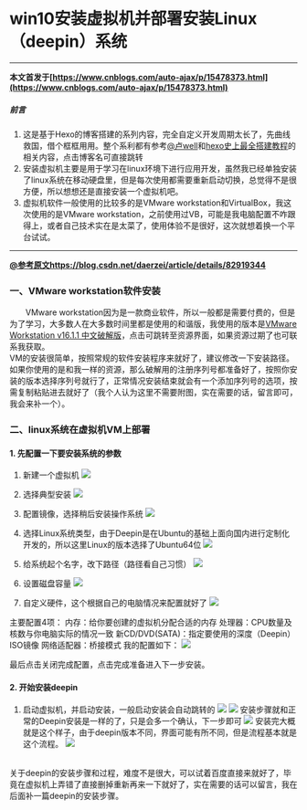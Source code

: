 # win10安装虚拟机并部署安装Linux（deepin）系统

-------
**本文首发于[https://www.cnblogs.com/auto-ajax/p/15478373.html](https://www.cnblogs.com/auto-ajax/p/15478373.html)**

##### 前言
1. 这是基于Hexo的博客搭建的系列内容，完全自定义开发周期太长了，先曲线救国，借个框框用用。整个系利都有参考[@卢well](https://blog.csdn.net/qq_36949103)和[hexo史上最全搭建教程](https://blog.csdn.net/sinat_37781304/article/details/82729029/)的相关内容，点击博客名可直接跳转
2. 安装虚拟机主要是用于学习在linux环境下进行应用开发，虽然我已经单独安装了linux系统在移动硬盘里，但是每次使用都需要重新启动切换，总觉得不是很方便，所以想想还是直接安装一个虚拟机吧。
3. 虚拟机软件一般使用的比较多的是VMware workstation和VirtualBox，我这次使用的是VMware workstation，之前使用过VB，可能是我电脑配置不咋跟得上，或者自己技术实在是太菜了，使用体验不是很好，这次就想着换一个平台试试。
---
**[@参考原文https://blog.csdn.net/daerzei/article/details/82919344](https://blog.csdn.net/daerzei/article/details/82919344)**
### 一、VMware workstation软件安装
&emsp;&emsp;VMware workstation因为是一款商业软件，所以一般都是需要付费的，但是为了学习，大多数人在大多数时间里都是使用的和谐版，我使用的版本是[VMware Workstation v16.1.1 中文破解版](https://www.xitmi.com/2417.html)，点击可跳转至资源界面，如果资源过期了也可联系我获取。
<br>
VM的安装很简单，按照常规的软件安装程序来就好了，建议修改一下安装路径。如果你使用的是和我一样的资源，那么破解用的注册序列号都准备好了，按照你安装的版本选择序列号就行了，正常情况安装结束就会有一个添加序列号的选项，按需复制粘贴进去就好了（我个人认为这里不需要附图，实在需要的话，留言即可，我会来补一个）。

### 二、linux系统在虚拟机VM上部署
#### 1. 先配置一下要安装系统的参数
1. 新建一个虚拟机
![](https://img2020.cnblogs.com/blog/2003558/202110/2003558-20211029203542589-261162668.png)

2. 选择典型安装
![](https://img2020.cnblogs.com/blog/2003558/202110/2003558-20211029203634525-1393278309.png)

3. 配置镜像，选择稍后安装操作系统
![](https://img2020.cnblogs.com/blog/2003558/202110/2003558-20211029204114293-1672794986.png)

4. 选择Linux系统类型，由于Deepin是在Ubuntu的基础上面向国内进行定制化开发的，所以这里Linux的版本选择了Ubuntu64位
![](https://img2020.cnblogs.com/blog/2003558/202110/2003558-20211029204243893-610654764.png)

5. 给系统起个名字，改下路径（路径看自己习惯）
![](https://img2020.cnblogs.com/blog/2003558/202110/2003558-20211029204551341-1667174423.png)

6. 设置磁盘容量
![](https://img2020.cnblogs.com/blog/2003558/202110/2003558-20211029204710750-871568477.png)

7. 自定义硬件，这个根据自己的电脑情况来配置就好了
![](https://img2020.cnblogs.com/blog/2003558/202110/2003558-20211029204803038-1950813944.png)

主要配置4项：
内存：给你要创建的虚拟机分配合适的内存
处理器：CPU数量及核数与你电脑实际的情况一致
新CD/DVD(SATA)：指定要使用的深度（Deepin）ISO镜像
网络适配器：桥接模式
我的配置如下：
![](https://img2020.cnblogs.com/blog/2003558/202110/2003558-20211029205810232-1024747759.png)

最后点击关闭完成配置，点击完成准备进入下一步安装。
#### 2. 开始安装deepin
1. 启动虚拟机，并启动安装，一般启动安装会自动跳转的
![](https://img2020.cnblogs.com/blog/2003558/202110/2003558-20211029210257864-93170923.png)
![](https://img2020.cnblogs.com/blog/2003558/202110/2003558-20211029210417700-1397457499.png)
安装步骤就和正常的Deepin安装是一样的了，只是会多一个确认，下一步即可
![](https://img2020.cnblogs.com/blog/2003558/202110/2003558-20211029210647365-539167293.png)
安装完大概就是这个样子，由于deepin版本不同，界面可能有所不同，但是流程基本就是这个流程。
![](https://img2020.cnblogs.com/blog/2003558/202110/2003558-20211029222540371-352974335.png)

<br>
关于deepin的安装步骤和过程，难度不是很大，可以试着百度直接来就好了，毕竟在虚拟机上弄错了直接删掉重新再来一下就好了，实在需要的话可以留言，我在后面补一篇deepin的安装步骤。
<br>
